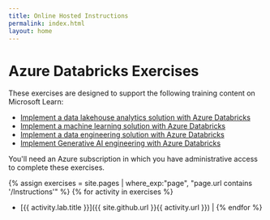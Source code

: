 ```yaml
---
title: Online Hosted Instructions
permalink: index.html
layout: home
---
```


# Azure Databricks Exercises

These exercises are designed to support the following training content on Microsoft Learn:

- [Implement a data lakehouse analytics solution with Azure Databricks](https://learn.microsoft.com/training/paths/data-engineer-azure-databricks/)
- [Implement a machine learning solution with Azure Databricks](https://learn.microsoft.com/training/paths/build-operate-machine-learning-solutions-azure-databricks/)
- [Implement a data engineering solution with Azure Databricks](https://learn.microsoft.com/en-us/training/paths/azure-databricks-data-engineer/)
- [Implement Generative AI engineering with Azure Databricks](https://learn.microsoft.com/en-us/training/paths/implement-generative-ai-engineering-azure-databricks/)

You'll need an Azure subscription in which you have administrative access to complete these exercises.

{% assign exercises = site.pages | where_exp:"page", "page.url contains '/Instructions'" %}
{% for activity in exercises  %}
- [{{ activity.lab.title }}]({{ site.github.url }}{{ activity.url }}) |
{% endfor %}
